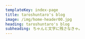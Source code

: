 ```yaml
---
templateKey: index-page
title: taroshuntaro's blog
image: /img/home-header00.jpg
heading: taroshuntaro's blog
subheading: ちゃんと文字に残さなきゃ。
---
```


